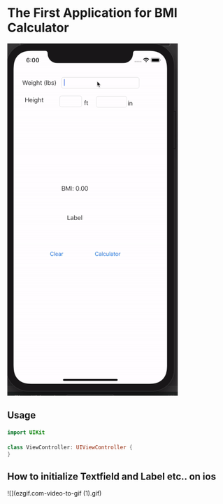 # The First Application for BMI Calculator
![](ezgif.com-resize.gif)

## Usage
``` swift
import UIKit

class ViewController: UIViewController {
}
```
## How to initialize Textfield and Label etc.. on ios
![](ezgif.com-video-to-gif (1).gif)
